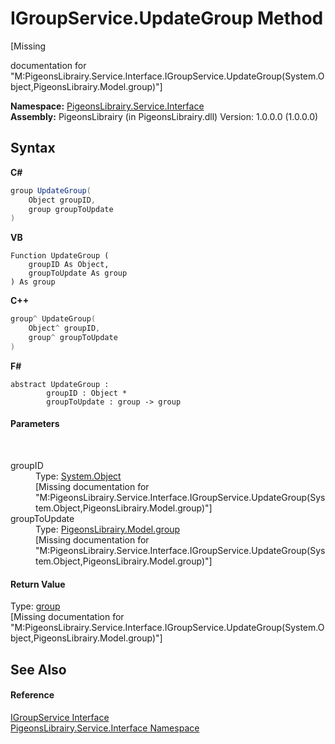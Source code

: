 # IGroupService.UpdateGroup Method 
 

\[Missing <summary> documentation for "M:PigeonsLibrairy.Service.Interface.IGroupService.UpdateGroup(System.Object,PigeonsLibrairy.Model.group)"\]

**Namespace:**&nbsp;<a href="b0fc0eda-b7b1-0d3d-2267-0fd4766ff20d">PigeonsLibrairy.Service.Interface</a><br />**Assembly:**&nbsp;PigeonsLibrairy (in PigeonsLibrairy.dll) Version: 1.0.0.0 (1.0.0.0)

## Syntax

**C#**<br />
``` C#
group UpdateGroup(
	Object groupID,
	group groupToUpdate
)
```

**VB**<br />
``` VB
Function UpdateGroup ( 
	groupID As Object,
	groupToUpdate As group
) As group
```

**C++**<br />
``` C++
group^ UpdateGroup(
	Object^ groupID, 
	group^ groupToUpdate
)
```

**F#**<br />
``` F#
abstract UpdateGroup : 
        groupID : Object * 
        groupToUpdate : group -> group 

```


#### Parameters
&nbsp;<dl><dt>groupID</dt><dd>Type: <a href="http://msdn2.microsoft.com/en-us/library/e5kfa45b" target="_blank">System.Object</a><br />\[Missing <param name="groupID"/> documentation for "M:PigeonsLibrairy.Service.Interface.IGroupService.UpdateGroup(System.Object,PigeonsLibrairy.Model.group)"\]</dd><dt>groupToUpdate</dt><dd>Type: <a href="30daa006-0f38-7d8e-5d44-43f8187b044c">PigeonsLibrairy.Model.group</a><br />\[Missing <param name="groupToUpdate"/> documentation for "M:PigeonsLibrairy.Service.Interface.IGroupService.UpdateGroup(System.Object,PigeonsLibrairy.Model.group)"\]</dd></dl>

#### Return Value
Type: <a href="30daa006-0f38-7d8e-5d44-43f8187b044c">group</a><br />\[Missing <returns> documentation for "M:PigeonsLibrairy.Service.Interface.IGroupService.UpdateGroup(System.Object,PigeonsLibrairy.Model.group)"\]

## See Also


#### Reference
<a href="d2846476-5941-0a14-f2a0-18423f0ce7ad">IGroupService Interface</a><br /><a href="b0fc0eda-b7b1-0d3d-2267-0fd4766ff20d">PigeonsLibrairy.Service.Interface Namespace</a><br />